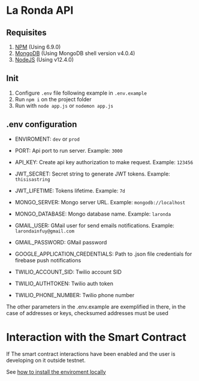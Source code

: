 # La Ronda API

## Requisites

1. [NPM](https://www.npmjs.com/) (Using 6.9.0)
2. [MongoDB](https://www.mongodb.com/) (Using MongoDB shell version v4.0.4)
3. [NodeJS](https://nodejs.org) (Using v12.4.0)

## Init

1. Configure `.env` file following example in `.env.example`
2. Run `npm i` on the project folder
3. Run with `node app.js` or `nodemon app.js`

## .env configuration

- ENVIROMENT: `dev` or `prod`
- PORT: Api port to run server. Example: `3000`
- API_KEY: Create api key authorization to make request. Example: `123456`

- JWT_SECRET: Secret string to generate JWT tokens. Example: `thisisastring`
- JWT_LIFETIME: Tokens lifetime. Example: `7d`

- MONGO_SERVER: Mongo server URL. Example: `mongodb://localhost`
- MONGO_DATABASE: Mongo database name. Example: `laronda`

- GMAIL_USER: GMail user for send emails notifications. Example: `larondainfuy@gmail.com`
- GMAIL_PASSWORD: GMail password

- GOOGLE_APPLICATION_CREDENTIALS: Path to .json file credentials for firebase push notifications

- TWILIO_ACCOUNT_SID: Twilio account SID
- TWILIO_AUTHTOKEN: Twilio auth token
- TWILIO_PHONE_NUMBER: Twilio phone number

The other parameters in the .env.example are exemplified in there, in the case of addresses or keys, checksumed addresses must be used

# Interaction with the Smart Contract

If The smart contract interactions have been enabled and the user is developing on it outside testnet.

See [how to install the enviroment locally](SMART_CONTRACT.md)
